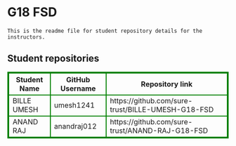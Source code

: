 # G18 FSD
    This is the readme file for student repository details for the instructors.
## Student repositories 
<table style="border : 2px solid green; width:100%;">
<tr >
<th style="border : 2px solid green;">Student Name</th>
<th style="border : 2px solid green;">GitHub Username</th>
<th style="border : 2px solid green;">Repository link</th>
</tr>
<tr style="border : 2px solid green;">
<td style="border : 2px solid green;">BILLE UMESH</td> 

<td style="border : 2px solid green;">umesh1241</td> 

<td style="border : 2px solid green;">https://github.com/sure-trust/BILLE-UMESH-G18-FSD</td> 
</tr>

<tr style="border : 2px solid green;">
<td style="border : 2px solid green;">ANAND RAJ</td> 

<td style="border : 2px solid green;">anandraj012</td> 

<td style="border : 2px solid green;">https://github.com/sure-trust/ANAND-RAJ-G18-FSD</td> 
</tr>
